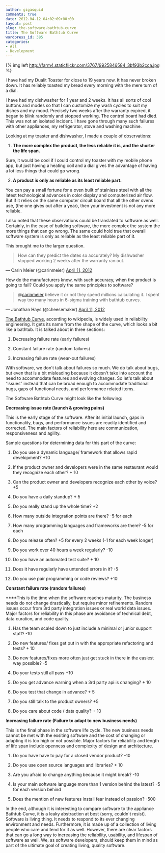 ```yaml
---
author: gigasquid
comments: true
date: 2012-04-12 04:02:09+00:00
layout: post
slug: the-software-bathtub-curve
title: The Software Bathtub Curve
wordpress_id: 385
categories:
- All
- Development
---
```



{% img left http://farm4.staticflickr.com/3767/9925846584_3bf93b2cca.jpg %}

I have had my Dualit Toaster for close to 19 years now. It has never broken down. It has reliably toasted my bread every morning with the mere turn of a dial.

I have had my dishwasher for 1 year and 2 weeks. It has all sorts of cool buttons and modes so that I can customize my wash cycles to suit my dishes and my mood. Precisely two weeks after the warranty expired, it began to blink randomly and stopped working. The control board had died. This was not an isolated incident. I have gone through many such failures with other appliances, my refrigerator, stove and washing machine.

Looking at my toaster and dishwasher, I made a couple of observations:



	
  1. **The more complex the product, the less reliable it is, and the shorter the life span.**


Sure, it would be cool if I could control my toaster with my mobile phone app, but just having a heating coil and a dial gives the advantage of having a lot less things that could go wrong.

	
  2. **A product is only as reliable as its least reliable part.**


You can pay a small fortune for a oven built of stainless steel with all the latest technological advances in color display and computerized air flow. But if it relies on the same computer circuit board that all the other ovens use, (the one gives out after a year), then your investment is not any more reliable.

I also noted that these observations could be translated to software as well. Certainly, in the case of building software, the more complex the system the more things that can go wrong. The same could hold true that overall software system is only as reliable as the least reliable part of it.

This brought me to the larger question.


> How can they predict the dates so accurately? My dishwasher stopped working 2 weeks after the warranty ran out.

— Carin Meier (@carinmeier) [April 11, 2012](https://twitter.com/carinmeier/status/190222737594269696)


How do the manufacturers know, with such accuracy, when the product is going to fail? Could you apply the same principles to software?


> @[carinmeier](https://twitter.com/carinmeier) believe it or not they spend millions calculating it. I spent way too many hours in 6-sigma training with bathtub curves.

— Jonathan Hays (@cheesemaker) [April 11, 2012](https://twitter.com/cheesemaker/status/190225140863348736)


[The Bathtub Curve](http://en.wikipedia.org/wiki/Bathtub_curve), according to wikipedia, is widely used in reliability engineering. It gets its name from the shape of the curve, which looks a bit like a bathtub. It is talked about in three sections:



	
  1. Decreasing failure rate (early failures)

	
  2. Constant failure rate (random failures)

	
  3. Increasing failure rate (wear-out failures)





With software, we don't talk about failures so much. We do talk about bugs, but even that is a bit misleading because it doesn't take into account the need to accommodate features and evolving changes. So let's talk about “issues” instead that can be broad enough to accommodate traditional bugs, gaps of functional needs, and performance related items.

The Software Bathtub Curve might look like the following:



**Decreasing issue rate (launch & growing pains)**

This is the early stage of the software. After its initial launch, gaps in functionality, bugs, and performance issues are readily identified and corrected. The main factors of reliability here are communication, responsiveness and agility.

Sample questions for determining data for this part of the curve:



	
  1. Do you use a dynamic language/ framework that allows rapid development? +10

	
  2. If the product owner and developers were in the same restaurant would they recognize each other? + 10

	
  3. Can the product owner and developers recognize each other by voice? +5

	
  4. Do you have a daily standup? + 5

	
  5. Do you really stand up the whole time? +2

	
  6. How many outside integration points are there? -5 for each

	
  7. How many programming languages and frameworks are there? -5 for each

	
  8. Do you release often? +5 for every 2 weeks (-1 for each week longer)

	
  9. Do you work over 40 hours a week regularly? -10

	
  10. Do you have an automated test suite? + 10

	
  11. Does it have regularly have untended errors in it? -5

	
  12. Do you use pair programming or code reviews? +10




**Constant failure rate (random failures)**

****This is the time when the software reaches maturity. The business needs do not change drastically, but require minor refinements. Random issues occur from 3rd party integration issues or real world data issues. Major factors for reliability in this phase are avoidance of technical debt, data curation, and code quality.



	
  1. Has the team scaled down to just include a minimal or junior support staff? -10

	
  2. Do new features/ fixes get put in with the appropriate refactoring and tests? + 10

	
  3. Do new features/fixes more often just get stuck in there in the easiest way possible? -5

	
  4. Do your tests still all pass +10

	
  5. Do you get advance warning when a 3rd party api is changing? + 10

	
  6. Do you test that change in advance? + 5

	
  7. Do you still talk to the product owners? +5

	
  8. Do you care about code / data quality? + 10




**Increasing failure rate (Failure to adapt to new business needs)**

This is the final phase in the software life cycle. The new business needs cannot be met with the exsiting software and the cost of changing or adapting it is too high or not possible. Major factors for reliability and length of life span include openness and complexity of design and architecture.



	
  1. Do you have have to pay for a closed vendor product? -10

	
  2. Do you use open source languages and libraries? + 10

	
  3. Are you afraid to change anything because it might break? -10

	
  4. Is your main software language more than 1 version behind the latest? -5 for each version behind

	
  5. Does the mention of new features install fear instead of passion? -500




In the end, although it is interesting to compare software to the appliance Bathtub Curve, it is a leaky abstraction at best (sorry, couldn't resist). Software is living thing. It needs to respond to its ever changing environment and needs. Furthermore, it is made up of a collection of living people who care and tend for it as well. However, there are clear factors that can go a long way to increasing the reliability, usability, and lifespan of software as well. We, as software developers, should keep them in mind as part of the ultimate goal of creating living, quality software.


